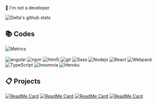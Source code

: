🎈 I'm not a developer

![Delta's github stats](https://github-readme-stats.vercel.app/api?username=delta-kor&count_private=true&show_icons=true)

## 📚 Codes
![Metrics](https://metrics.lecoq.io/delta-kor?template=classic&languages=1&lines=1&languages.limit=8&languages.sections=most-used&languages.colors=github&languages.threshold=0%25&languages.indepth=false&languages.recent.load=300&languages.recent.days=14&config.timezone=Asia%2FSeoul)<br><br>
<img alt="angular" src="https://img.shields.io/badge/-Angular-DD0031?style=flat-square&logo=angular&logoColor=white" />
<img alt="npm" src="https://img.shields.io/badge/-NPM-CB3837?style=flat-square&logo=npm&logoColor=white" />
<img alt="html5" src="https://img.shields.io/badge/-HTML5-E34F26?style=flat-square&logo=html5&logoColor=white" />
<img alt="git" src="https://img.shields.io/badge/-Git-F05032?style=flat-square&logo=git&logoColor=white" />
<img alt="Sass" src="https://img.shields.io/badge/-Sass-CC6699?style=flat-square&logo=sass&logoColor=white" />
<img alt="Nodejs" src="https://img.shields.io/badge/-Nodejs-43853d?style=flat-square&logo=Node.js&logoColor=white" />
<img alt="React" src="https://img.shields.io/badge/-React-45b8d8?style=flat-square&logo=react&logoColor=white" />
<img alt="Webpack" src="https://img.shields.io/badge/-Webpack-8DD6F9?style=flat-square&logo=webpack&logoColor=white" /> 
<img alt="TypeScript" src="https://img.shields.io/badge/-TypeScript-007ACC?style=flat-square&logo=typescript&logoColor=white" />
<img alt="Insomnia" src="https://img.shields.io/badge/-Insomnia-5849BE?style=flat-square&logo=insomnia&logoColor=white" />
<img alt="Heroku" src="https://img.shields.io/badge/-Heroku-430098?style=flat-square&logo=heroku&logoColor=white" />

## 📋 Projects
[![ReadMe Card](https://github-readme-stats.vercel.app/api/pin/?username=delta-kor&repo=wad-iz)](https://github.com/delta-kor/wad-iz)
[![ReadMe Card](https://github-readme-stats.vercel.app/api/pin/?username=delta-kor&repo=kakao-message-template)](https://github.com/delta-kor/kakao-message-template)
[![ReadMe Card](https://github-readme-stats.vercel.app/api/pin/?username=delta-kor&repo=forever-iz)](https://github.com/delta-kor/forever-iz)
[![ReadMe Card](https://github-readme-stats.vercel.app/api/pin/?username=delta-kor&repo=kakao-database)](https://github.com/delta-kor/kakao-database)
